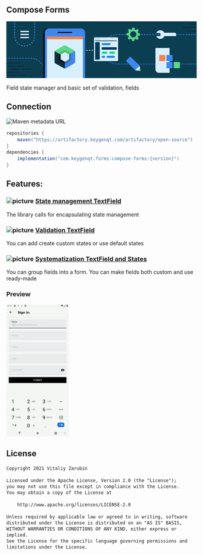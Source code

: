 ## Compose Forms

![picture](https://github.com/keygenqt/compose-forms/blob/master/data/just-image.png?raw=true)

Field state manager and basic set of validation, fields

## Connection

![Maven metadata URL](https://img.shields.io/maven-metadata/v?metadataUrl=https%3A%2F%2Fartifactory.keygenqt.com%2Fartifactory%2Fopen-source%2Fcom%2Fkeygenqt%2Fforms%2Fcompose-forms%2Fmaven-metadata.xml)

```gradle
repositories {
    maven("https://artifactory.keygenqt.com/artifactory/open-source")
}
dependencies {
    implementation("com.keygenqt.forms:compose-forms:{version}")
}
```

## Features:

### ![picture](https://github.com/google/material-design-icons/blob/master/png/action/build_circle/materialicons/18dp/1x/baseline_build_circle_black_18dp.png?raw=true) [State management TextField](https://keygenqt.github.io/compose-forms/stateTextField)
The library calls for encapsulating state management

### ![picture](https://github.com/google/material-design-icons/blob/master/png/action/check_circle/materialicons/18dp/1x/baseline_check_circle_black_18dp.png?raw=true) [Validation TextField](https://keygenqt.github.io/compose-forms/validationTextField)
You can add create custom states or use default states

### ![picture](https://github.com/google/material-design-icons/blob/master/png/action/grading/materialicons/18dp/1x/baseline_grading_black_18dp.png?raw=true) [Systematization TextField and States](https://keygenqt.github.io/compose-forms/systematizationTextField)
You can group fields into a form. You can make fields both custom and use ready-made

### Preview
<p>
<img src="https://github.com/keygenqt/compose-forms/blob/master/data/vokoscreen-2021-09-14_20-10-40.gif?raw=true" width="33%"/>
</p>

## License

```
Copyright 2021 Vitaliy Zarubin

Licensed under the Apache License, Version 2.0 (the "License");
you may not use this file except in compliance with the License.
You may obtain a copy of the License at

    http://www.apache.org/licenses/LICENSE-2.0

Unless required by applicable law or agreed to in writing, software
distributed under the License is distributed on an "AS IS" BASIS,
WITHOUT WARRANTIES OR CONDITIONS OF ANY KIND, either express or implied.
See the License for the specific language governing permissions and
limitations under the License.
```